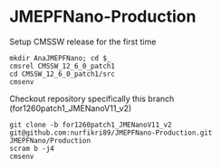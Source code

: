 # JMEPFNano-Production

Setup CMSSW release for the first time
```
mkdir AnaJMEPFNano; cd $_
cmsrel CMSSW_12_6_0_patch1
cd CMSSW_12_6_0_patch1/src
cmsenv
```
Checkout repository specifically this branch (for1260patch1_JMENanoV11_v2)

```
git clone -b for1260patch1_JMENanoV11_v2 git@github.com:nurfikri89/JMEPFNano-Production.git JMEPFNano/Production
scram b -j4
cmsenv
```
